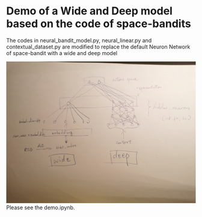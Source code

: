 # Demo of a Wide and Deep model based on the code of space-bandits

The codes in neural_bandit_model.py, neural_linear.py and contextual_dataset.py are modified to replace the default Neuron Network of space-bandit with a wide and deep model

![img](deep_and_wide_architecture.jpg)
Please see the demo.ipynb.
